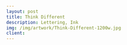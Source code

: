 ```yaml
---
layout: post
title: Think Different
description: Lettering, Ink
img: /img/artwork/Think-Different-1200w.jpg
client:
---
```

